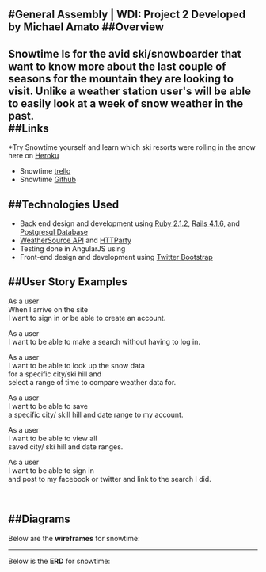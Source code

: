#General Assembly | WDI: Project 2 
Developed by Michael Amato
##Overview
---
**Snowtime** 
Is for the avid ski/snowboarder that want to know more about 
the last couple of seasons for the mountain they are looking to visit. 
Unlike a weather station user's will be able to easily look at a week
of snow weather in the past. 
<br />
##Links
---
*Try Snowtime yourself and learn which ski resorts were rolling in 
the snow here on [Heroku](https://snowtime.herokuapp.com/)
* Snowtime [trello](https://trello.com/b/lb91bEfG/snowtime)
* Snowtime [Github](https://github.com/MikeAmato/Snowtime) 

##Technologies Used
---
* Back end design and development using [Ruby 2.1.2](https://www.ruby-lang.org/en/), [Rails 4.1.6](http://weblog.rubyonrails.org/), and [Postgresql Database](http://www.postgresql.org/)
* [WeatherSource API](https://developer.weathersource.com/) and [HTTParty](https://github.com/jnunemaker/httparty)
* Testing done in AngularJS using 
* Front-end design and development using [Twitter Bootstrap](http://getbootstrap.com/) 

##User Story Examples
---

As a user</br>
When I arrive on the site</br> 
I want to sign in or be able to create an account.</br>

As a user</br>
I want to be able to make a search without having to log in.</br>

As a user</br> 
I want to be able to look up the snow data</br>
for a specific city/ski hill and</br> 
select a range of time to compare weather data for.</br>

As a user</br> 
I want to be able to save</br> 
a specific city/ skill hill and date range to my account.</br>

As a user</br> 
I want to be able to view all</br> 
saved city/ ski hill and date ranges.</br>

As a user</br> 
I want to be able to sign in</br> 
and post to my facebook or twitter and link to the search I did.</br>

<br />

##Diagrams
---
Below are the **wireframes** for snowtime: <br />

---

Below is the **ERD** for snowtime: <br />
